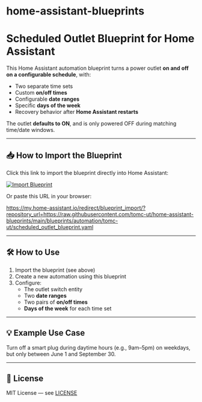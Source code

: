 # home-assistant-blueprints

# Scheduled Outlet Blueprint for Home Assistant

This Home Assistant automation blueprint turns a power outlet **on and off on a configurable schedule**, with:

- Two separate time sets
- Custom **on/off times**
- Configurable **date ranges**
- Specific **days of the week**
- Recovery behavior after **Home Assistant restarts**

The outlet **defaults to ON**, and is only powered OFF during matching time/date windows.

---

## 📥 How to Import the Blueprint

Click this link to import the blueprint directly into Home Assistant:

[![Import Blueprint](https://my.home-assistant.io/badges/blueprint_import.svg)](https://my.home-assistant.io/redirect/blueprint_import/?repository_url=https://raw.githubusercontent.com/tomc-ut/home-assistant-blueprints/main/blueprints/automation/tomc-ut/scheduled_outlet_blueprint.yaml)

Or paste this URL in your browser:

https://my.home-assistant.io/redirect/blueprint_import/?repository_url=https://raw.githubusercontent.com/tomc-ut/home-assistant-blueprints/main/blueprints/automation/tomc-ut/scheduled_outlet_blueprint.yaml

---

## 🛠 How to Use

1. Import the blueprint (see above)
2. Create a new automation using this blueprint
3. Configure:
   - The outlet switch entity
   - Two **date ranges**
   - Two pairs of **on/off times**
   - **Days of the week** for each time set

---

## 💡 Example Use Case

Turn off a smart plug during daytime hours (e.g., 9am–5pm) on weekdays, but only between June 1 and September 30.

---

## 📄 License

MIT License — see [LICENSE](LICENSE)
